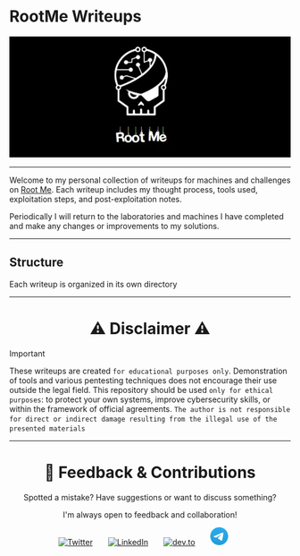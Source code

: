 # RootMe Writeups

<p align="center">
  <img src="./screenshots/rootme.png" alt="rootme"/>
</p>

---

Welcome to my personal collection of writeups for machines and challenges on [Root Me](https://www.root-me.org/).
Each writeup includes my thought process, tools used, exploitation steps, and post-exploitation notes.

Periodically I will return to the laboratories and machines I have completed and make any changes or improvements to my solutions.

---

## Structure

Each writeup is organized in its own directory

---

<h1 align="center">⚠️ Disclaimer ⚠️</h1>

> [!IMPORTANT]
> These writeups are created `for educational purposes only`. Demonstration of tools and various pentesting techniques does not encourage their use outside the legal field.
This repository should be used `only for ethical purposes`: to protect your own systems, improve cybersecurity skills, or within the framework of official agreements.
`The author is not responsible for direct or indirect damage resulting from the illegal use of the presented materials`

---
<h1 align="center"> 💬 Feedback & Contributions </h1>

<div align="center">
  <p>Spotted a mistake? Have suggestions or want to discuss something?</p>
</div>
<div align="center">
  <p>I'm always open to feedback and collaboration!</p>
</div>

<p align="center">
  <a href="https://x.com/sonyaflower995"><img width="32px" alt="Twitter" title="Twitter" src="https://i.imgur.com/AixJgnm.png"/></a>
  &#8287;&#8287;&#8287;&#8287;&#8287;
 <a href="https://www.linkedin.com/in/valerii-ilin-661405372/"><img width="32px" alt="LinkedIn" title="LinkedIn" src="https://i.imgur.com/yRpa1dQ.png"/></a>
  &#8287;&#8287;&#8287;&#8287;&#8287;
 <a href="https://dev.to/sonyahack1"><img width="32px" alt="dev.to" title="sonyahack1 dev.to" src="https://i.imgur.com/mVm29vK.png"></a>
  &#8287;&#8287;&#8287;&#8287;&#8287;
 <a href="https://t.me/sonyahack1"><img width="32px" alt="telegram" title="sonyahack1 telegram" src="https://github.com/sonyahack1/sonyahack1/blob/main/logo/tg-icon.svg"></a>
  &#8287;&#8287;&#8287;&#8287;&#8287;
</p>

